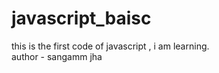 # javascript_baisc
this is the first code of javascript , i am learning. <br>
author - sangamm jha 
